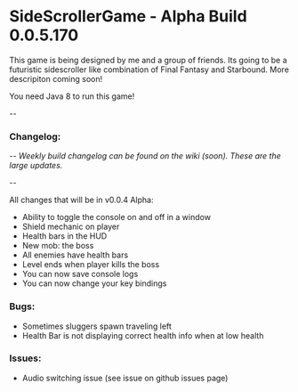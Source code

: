 # SideScrollerGame - Alpha Build 0.0.5.170

This game is being designed by me and a group of friends. Its going to be a futuristic sidescroller like combination of Final Fantasy and Starbound. More descripiton coming soon!

You need Java 8 to run this game!

--

### Changelog: 

--
*Weekly build changelog can be found on the wiki (soon). These are the large updates.*

--

All changes that will be in v0.0.4 Alpha:
- Ability to toggle the console on and off in a window
- Shield mechanic on player
- Health bars in the HUD
- New mob: the boss
- All enemies have health bars
- Level ends when player kills the boss
- You can now save console logs
- You can now change your key bindings

### Bugs:
- Sometimes sluggers spawn traveling left
- Health Bar is not displaying correct health info when at low health

### Issues:
- Audio switching issue (see issue on github issues page)